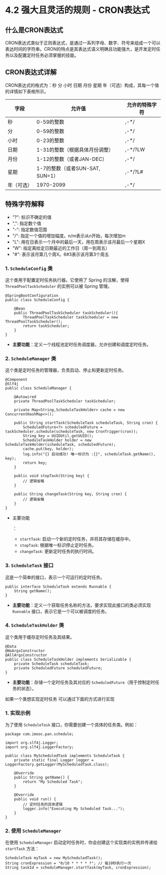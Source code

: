 # 4.2 强大且灵活的规则 - CRON表达式

## 什么是CRON表达式

CRON表达式类似于正则表达式，是通过一系列字母、数字、符号来组成一个可以表达时间的字符串。CRON的特点是其表达式语义明确且功能强大，是开发定时任务以及配置定时任务必须掌握的技能。

## CRON表达式详解

CRON表达式的格式为：秒 分 小时 日期 月份 星期 年（可选）构成，其每一个值的详情如下表格所示。

| 字段       | 允许值                          | 允许的特殊字符 |
| ---------- | ------------------------------- | -------------- |
| 秒         | 0-59的整数                      | ,-*/           |
| 分         | 0-59的整数                      | ,-*/           |
| 小时       | 0-23的整数                      | ,-*/           |
| 日期       | 1-31的整数（根据具体月份调整）  | ,-*/?LW        |
| 月份       | 1-12的整数（或者JAN-DEC）       | ,-*/           |
| 星期       | 1-7的整数（或者SUN-SAT, SUN=1） | ,-*/?L#        |
| 年（可选） | 1970-2099                       | ,-*/           |

## 特殊字符解释

- "?": 标识不确定的值
- ",": 指定数个值
- "-": 指定数值范围
- "/": 指定一个值的增加幅度。n/m表示从n开始，每次增加m
- "L": 用在日表示一个月中的最后一天，用在周表示该月最后一个星期X
- "W": 指定离给定日期最近的工作日（周一到周五）
- "#": 表示该月第几个周X。6#3表示该月第3个周五





### 1. `ScheduleConfig` 类

这个类用于配置定时任务执行器。它使用了 Spring 的注解，使得 `ThreadPoolTaskScheduler` 的实例可以被 Spring 管理。

```
@SpringBootConfiguration
public class ScheduleConfig {

    @Bean
    public ThreadPoolTaskScheduler taskScheduler(){
        ThreadPoolTaskScheduler taskScheduler = new ThreadPoolTaskScheduler();
        return taskScheduler;
    }
}
```

- **主要功能**：定义一个线程池定时任务调度器，允许创建和调度定时任务。

### 2. `ScheduleManager` 类

这个类是定时任务的管理器，负责启动、停止和更新定时任务。

```
@Component
@Slf4j
public class ScheduleManager {

    @Autowired
    private ThreadPoolTaskScheduler taskScheduler;

    private Map<String,ScheduleTaskHolder> cache = new ConcurrentHashMap<>();

    public String startTask(ScheduleTask scheduleTask, String cron) {
        ScheduledFuture<?> scheduledFuture = taskScheduler.schedule(scheduleTask, new CronTrigger(cron));
        String key = UUIDUtil.getUUID();
        ScheduleTaskHolder holder = new ScheduleTaskHolder(scheduleTask, scheduledFuture);
        cache.put(key, holder);
        log.info("{} 启动成功! 唯一标识为 :{}", scheduleTask.getName(), key);
        return key;
    }

    public void stopTask(String key) {
        // 逻辑省略
    }

    public String changeTask(String key, String cron) {
        // 逻辑省略
    }
}
```

- 主要功能

  ：

  - `startTask`: 启动一个新的定时任务，并将其存储在缓存中。
  - `stopTask`: 根据唯一标识停止定时任务。
  - `changeTask`: 更新定时任务的执行时间。

### 3. `ScheduleTask` 接口

这是一个简单的接口，表示一个可运行的定时任务。

```
public interface ScheduleTask extends Runnable {
    String getName();
}
```

- **主要功能**：定义一个获取任务名称的方法，要求实现此接口的类必须实现 `Runnable` 接口，表示它是一个可以被调度的任务。

### 4. `ScheduleTaskHolder` 类

这个类用于缓存定时任务及其结果。

```
@Data
@NoArgsConstructor
@AllArgsConstructor
public class ScheduleTaskHolder implements Serializable {
    private ScheduleTask scheduleTask;
    private ScheduledFuture scheduledFuture;
}
```

- **主要功能**：存储一个定时任务及其对应的 `ScheduledFuture`（用于控制定时任务的状态）。

如果一个类想实现定时任务 可以通过下面的方式进行实现

### 1. 实现示例

为了使用 `ScheduleTask` 接口，你需要创建一个具体的任务类。例如：

```
package com.imooc.pan.schedule;

import org.slf4j.Logger;
import org.slf4j.LoggerFactory;

public class MyScheduledTask implements ScheduleTask {
    private static final Logger logger = LoggerFactory.getLogger(MyScheduledTask.class);

    @Override
    public String getName() {
        return "My Scheduled Task";
    }

    @Override
    public void run() {
        // 定时任务的具体逻辑
        logger.info("Executing My Scheduled Task...");
    }
}
```

### 2. 使用 `ScheduleManager`

在使用 `ScheduleManager` 启动定时任务时，你会创建这个实现类的实例并传递给 `startTask` 方法：

```
ScheduleTask myTask = new MyScheduledTask();
String cronExpression = "0/10 * * * * ?"; // 每10秒执行一次
String taskId = scheduleManager.startTask(myTask, cronExpression);
```